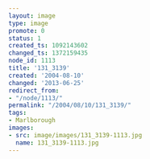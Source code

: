 ```yaml
---
layout: image
type: image
promote: 0
status: 1
created_ts: 1092143602
changed_ts: 1372159435
node_id: 1113
title: '131_3139'
created: '2004-08-10'
changed: '2013-06-25'
redirect_from:
- "/node/1113/"
permalink: "/2004/08/10/131_3139/"
tags:
- Marlborough
images:
- src: image/images/131_3139-1113.jpg
  name: 131_3139-1113.jpg
---
```



